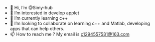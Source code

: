 - 👋 Hi, I’m @Simy-hub
- 👀 I’m interested in develop applet
- 🌱 I’m currently learning c++
- 💞️ I’m looking to collaborate on learning c++ and Matlab, developing apps that can help others. 
- 📫 How to reach me ? My email is c1294557531@163.com
<!---
Simy-hub/Simy-hub is a ✨ special ✨ repository because its `README.md` (this file) appears on your GitHub profile.
You can click the Preview link to take a look at your changes.
--->
